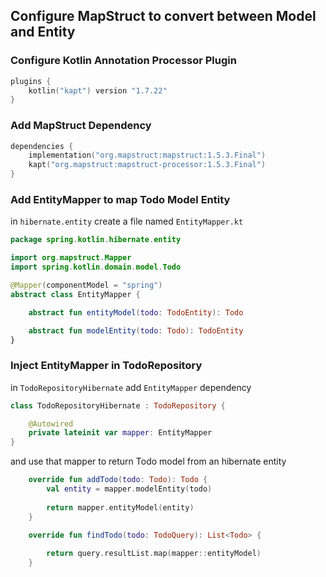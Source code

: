 ## Configure MapStruct to convert between Model and Entity

### Configure Kotlin Annotation Processor Plugin

```kotlin
plugins {
    kotlin("kapt") version "1.7.22"
}
```

### Add MapStruct Dependency

```kotlin
dependencies {
    implementation("org.mapstruct:mapstruct:1.5.3.Final")
    kapt("org.mapstruct:mapstruct-processor:1.5.3.Final")
}
```

### Add EntityMapper to map Todo Model Entity

in ```hibernate.entity``` create a file named ```EntityMapper.kt```

```kotlin
package spring.kotlin.hibernate.entity

import org.mapstruct.Mapper
import spring.kotlin.domain.model.Todo

@Mapper(componentModel = "spring")
abstract class EntityMapper {

    abstract fun entityModel(todo: TodoEntity): Todo

    abstract fun modelEntity(todo: Todo): TodoEntity
}
```

### Inject EntityMapper in TodoRepository

in ```TodoRepositoryHibernate``` add ```EntityMapper``` dependency

```kotlin
class TodoRepositoryHibernate : TodoRepository {

    @Autowired
    private lateinit var mapper: EntityMapper
}
```

and use that mapper to return Todo model from an hibernate entity

```kotlin
    override fun addTodo(todo: Todo): Todo {
        val entity = mapper.modelEntity(todo)
    
        return mapper.entityModel(entity)
    }

    override fun findTodo(todo: TodoQuery): List<Todo> {
    
        return query.resultList.map(mapper::entityModel)
    }
```

